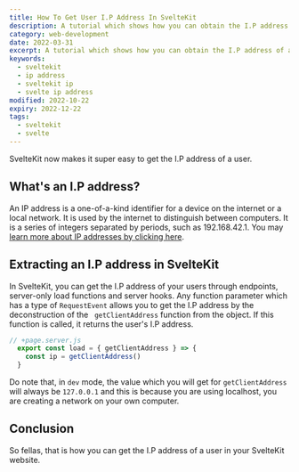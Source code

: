 ```yaml
---
title: How To Get User I.P Address In SvelteKit
description: A tutorial which shows how you can obtain the I.P address of a user in your sveltekit website
category: web-development
date: 2022-03-31
excerpt: A tutorial which shows how you can obtain the I.P address of a user in your sveltekit website
keywords:
  - sveltekit
  - ip address
  - sveltekit ip
  - svelte ip address
modified: 2022-10-22
expiry: 2022-12-22
tags:
  - sveltekit
  - svelte
---
```


SvelteKit now makes it super easy to get the I.P address of a user.

## What's an I.P address?

An IP address is a one-of-a-kind identifier for a device on the internet or a local network. It is used by the internet to distinguish between computers. It is a series of integers separated by periods, such as 192.168.42.1. You may [learn more about IP addresses by clicking here](https://www.kaspersky.com/resource-center/definitions/what-is-an-ip-address#:~:text=An%20IP%20address%20is%20a,the%20internet%20or%20local%20network.).

## Extracting an I.P address in SvelteKit

In SvelteKit, you can get the I.P address of your users through endpoints, server-only load functions and server hooks.
Any function parameter which has a type of `RequestEvent` allows you to get the I.P address by the deconstruction of the ` getClientAddress` function from the object. If this function is called, it returns the user's I.P address.

```javascript
// +page.server.js
  export const load = { getClientAddress } => {
    const ip = getClientAddress()
  }
```

Do note that, in `dev` mode, the value which you will get for `getClientAddress` will always be `127.0.0.1` and this is because you are using localhost, you are creating a network on your own computer.

## Conclusion

So fellas, that is how you can get the I.P address of a user in your SvelteKit website.
